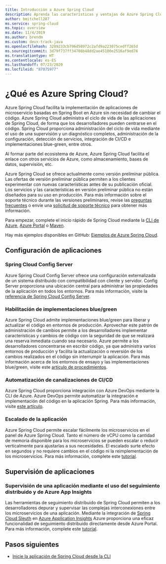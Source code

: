 ```yaml
---
title: Introducción a Azure Spring Cloud
description: Aprenda las características y ventajas de Azure Spring Cloud para implementar y administrar aplicaciones Java Spring en Azure.
author: bmitchell287
ms.service: spring-cloud
ms.topic: overview
ms.date: 11/4/2019
ms.author: brendm
ms.custom: devx-track-java
ms.openlocfilehash: 3289233cb796d58972c2afd9a223075cedff265d
ms.sourcegitcommit: 3d79f737ff34708b48dd2ae45100e2516af9ed78
ms.translationtype: HT
ms.contentlocale: es-ES
ms.lasthandoff: 07/23/2020
ms.locfileid: "87075977"
---
```

# <a name="what-is-azure-spring-cloud"></a>¿Qué es Azure Spring Cloud?

Azure Spring Cloud facilita la implementación de aplicaciones de microservicio basadas en Spring Boot en Azure sin necesidad de cambiar el código.  Azure Spring Cloud administra el ciclo de vida de las aplicaciones de Spring Cloud, de forma que los desarrolladores pueden centrarse en el código.  Spring Cloud proporciona administración del ciclo de vida mediante el uso de una supervisión y un diagnóstico completos, administración de la configuración, detección de servicios, integración de CI/CD e implementaciones blue-green, entre otros.

Al formar parte del ecosistema de Azure, Azure Spring Cloud facilita el enlace con otros servicios de Azure, como almacenamiento, bases de datos, supervisión, etc.

Azure Spring Cloud se ofrece actualmente como versión preliminar pública. Las ofertas de versión preliminar pública permiten a los clientes experimentar con nuevas características antes de su publicación oficial.  Los servicios y las características en versión preliminar pública no están diseñados para su uso en producción.  Para más información sobre el soporte técnico durante las versiones preliminares, revise las [preguntas frecuentes](https://azure.microsoft.com/support/faq/) o envíe una [solicitud de soporte técnico](https://docs.microsoft.com/azure/azure-portal/supportability/how-to-create-azure-support-request) para obtener más información.

Para empezar, complete el inicio rápido de Spring Cloud mediante la [CLI de Azure](spring-cloud-quickstart-launch-app-cli.md), [Azure Portal](spring-cloud-quickstart-launch-app-portal.md) o [ Maven](spring-cloud-quickstart-launch-app-maven.md).

Hay más ejemplos disponibles en GitHub: [Ejemplos de Azure Spring Cloud](https://github.com/Azure-Samples/Azure-Spring-Cloud-Samples/tree/master/service-binding-cosmosdb-sql).

## <a name="application-configuration"></a>Configuración de aplicaciones

### <a name="spring-cloud-config-server"></a>Spring Cloud Config Server

Azure Spring Cloud Config Server ofrece una configuración externalizada de un sistema distribuido con compatibilidad con cliente y servidor.  Config Server proporciona una ubicación central para administrar las propiedades de la aplicación en todos los entornos.  Para más información, visite la [referencia de Spring Cloud Config Server](https://spring.io/projects/spring-cloud-config.md).

### <a name="enable-bluegreen-deployments"></a>Habilitación de implementaciones blue/green

Azure Spring Cloud admite implementaciones blue/green para liberar y actualizar el código en entornos de producción.  Aprovechar este patrón de administración de cambios permite a los desarrolladores implementar características y cambios de código con la seguridad de que se realizará una reserva inmediata cuando sea necesario.  Azure permite a los desarrolladores concentrarse en escribir código, ya que administra varios entornos de producción y facilita la actualización o reversión de los cambios realizados en el código sin interrumpir la aplicación.  Para más información acerca de los entornos de ensayo y las implementaciones blue/green, visite este [artículo de procedimientos](spring-cloud-howto-staging-environment.md).

### <a name="automate-cicd-pipelines"></a>Automatización de canalizaciones de CI/CD

Azure Spring Cloud proporciona integración con Azure DevOps mediante la CLI de Azure.  Azure DevOps permite automatizar la integración e implementación del código en la aplicación Spring.  Para más información, visite [este artículo](spring-cloud-howto-cicd.md).

### <a name="scale-your-application"></a>Escalado de la aplicación

Azure Spring Cloud permite escalar fácilmente los microservicios en el panel de Azure Spring Cloud.  Tanto el número de vCPU como la cantidad de memoria disponible para los microservicios se pueden escalar o reducir verticalmente para ajustarlas a sus necesidades.  El escalado surte efecto en segundos y no requiere cambios en el código ni la reimplementación de los microservicios.  Para más información, complete este [tutorial](spring-cloud-tutorial-scale-manual.md).

## <a name="application-monitoring"></a>Supervisión de aplicaciones

### <a name="monitor-your-application-using-distributed-tracing-and-azure-app-insights"></a>Supervisión de una aplicación mediante el uso del seguimiento distribuido y de Azure App Insights

Las herramientas de seguimiento distribuido de Spring Cloud permiten a los desarrolladores depurar y supervisar las complejas interconexiones entre los microservicios de una aplicación.  Mediante la integración de [Spring Cloud Sleuth](https://spring.io/projects/spring-cloud-sleuth) en [Azure Application Insights](../azure-monitor/insights/insights-overview.md) Azure proporciona una eficaz funcionalidad de seguimiento distribuido directamente desde Azure Portal.  Para más información, complete este [tutorial](spring-cloud-tutorial-distributed-tracing.md).

## <a name="next-steps"></a>Pasos siguientes

- [Inicie la aplicación de Spring Cloud desde la CLI](spring-cloud-quickstart-launch-app-cli.md)
